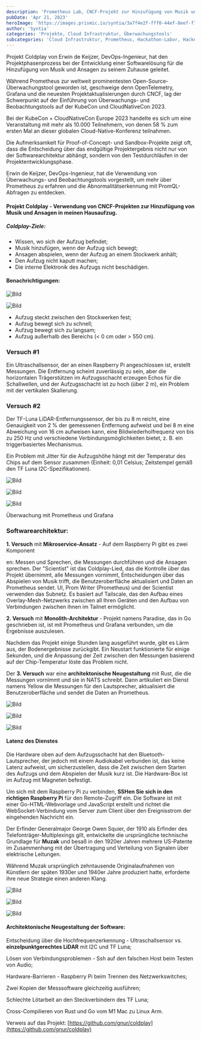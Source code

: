 ```yaml
---
description: 'Prometheus Lab, CNCF-Projekt zur Hinzufügung von Musik und Ansagen zu Hause'
pubDate: 'Apr 21, 2023'
heroImage: 'https://images.prismic.io/syntia/3a7f4e2f-fff0-44ef-8eef-f71422107799_screenshot-2023-04-20-at-12.52.54.png?auto=compress,format'
author: 'Syntia'
categories: 'Projekte, Cloud Infrastruktur, Überwachungstools'
subcategories: 'Cloud Infrastruktur, Prometheus, Hackathon-Labor, Hackerspace, Audiowerkzeuge, Tontechnik'
---
```


Projekt Coldplay von Erwin de Keijzer, DevOps-Ingenieur, hat den Projektphasenprozess bei der Entwicklung einer Softwarelösung für die Hinzufügung von Musik und Ansagen zu seinem Zuhause geleitet.

Während Prometheus zur weltweit prominentesten Open-Source-Überwachungstool geworden ist, geschweige denn OpenTelemetry, Grafana und die neuesten Projektaktualisierungen durch CNCF, lag der Schwerpunkt auf der Einführung von Überwachungs- und Beobachtungstools auf der KubeCon und CloudNativeCon 2023.

Bei der KubeCon + CloudNativeCon Europe 2023 handelte es sich um eine Veranstaltung mit mehr als 10.000 Teilnehmern, von denen 58 % zum ersten Mal an dieser globalen Cloud-Native-Konferenz teilnahmen.

Die Aufmerksamkeit für Proof-of-Concept- und Sandbox-Projekte zeigt oft, dass die Entscheidung über das endgültige Projektergebnis nicht nur von der Softwarearchitektur abhängt, sondern von den Testdurchläufen in der Projektentwicklungsphase.

Erwin de Keijzer, DevOps-Ingenieur, hat die Verwendung von Überwachungs- und Beobachtungstools vorgestellt, um mehr über Prometheus zu erfahren und die Abnormalitätserkennung mit PromQL-Abfragen zu entdecken.

#### **Projekt Coldplay - Verwendung von CNCF-Projekten zur Hinzufügung von Musik und Ansagen in meinen Hausaufzug.**

##### **Coldplay-Ziele:**

- Wissen, wo sich der Aufzug befindet;
- Musik hinzufügen, wenn der Aufzug sich bewegt;
- Ansagen abspielen, wenn der Aufzug an einem Stockwerk anhält;
- Den Aufzug nicht kaputt machen;
- Die interne Elektronik des Aufzugs nicht beschädigen.

#### **Benachrichtigungen:**

![Bild](https://images.prismic.io/syntia/3a7f4e2f-fff0-44ef-8eef-f71422107799_screenshot-2023-04-20-at-12.52.54.png?auto=compress,format)

![Bild](https://images.prismic.io/syntia/6b9bf08b-5a88-4e63-aa9f-7aa6413ac99b_screenshot-2023-04-20-at-12.54.11.png?auto=compress,format)

- Aufzug steckt zwischen den Stockwerken fest;
- Aufzug bewegt sich zu schnell;
- Aufzug bewegt sich zu langsam;
- Aufzug außerhalb des Bereichs (< 0 cm oder > 550 cm).

### **Versuch #1**

Ein Ultraschallsensor, der an einen Raspberry Pi angeschlossen ist, erstellt Messungen. Die Entfernung scheint zuverlässig zu sein, aber die horizontalen Trägerstützen im Aufzugsschacht erzeugen Echos für die Schallwellen, und der Aufzugsschacht ist zu hoch (über 2 m), ein Problem mit der vertikalen Skalierung.

### **Versuch #2**

Der TF-Luna LiDAR-Entfernungssensor, der bis zu 8 m reicht, eine Genauigkeit von 2 % der gemessenen Entfernung aufweist und bei 8 m eine Abweichung von 16 cm aufweisen kann, eine Bildwiederholfrequenz von bis zu 250 Hz und verschiedene Verbindungsmöglichkeiten bietet, z. B. ein triggerbasiertes Mechanismus.

Ein Problem mit Jitter für die Aufzugshöhe hängt mit der Temperatur des Chips auf dem Sensor zusammen (Einheit: 0,01 Celsius; Zeitstempel gemäß den TF Luna I2C-Spezifikationen).

![Bild](https://images.prismic.io/syntia/d2547ded-c47c-49e5-ba3e-cc6dea613587_screenshot-2023-04-20-at-11.47.48.png?auto=compress,format)

![Bild](https://images.prismic.io/syntia/53181ac6-c67a-4116-b4bd-59c12d2bd01e_screenshot-2023-04-20-at-12.01.29.png?auto=compress,format)

![Bild](https://images.prismic.io/syntia/617ab138-6ffc-4997-94fe-66ef4b37c2f1_screenshot-2023-04-20-at-12.06.45.png?auto=compress,format)

Überwachung mit Prometheus und Grafana

### **Softwarearchitektur:**

**1. Versuch** mit **Mikroservice-Ansatz** - Auf dem Raspberry Pi gibt es zwei Komponent

en: Messen und Sprechen, die Messungen durchführen und die Ansagen sprechen. Der "Scientist" ist das Coldplay-Lied, das die Kontrolle über das Projekt übernimmt, alle Messungen vornimmt, Entscheidungen über das Abspielen von Musik trifft, die Benutzeroberfläche aktualisiert und Daten an Prometheus sendet. UI, Prom Writer (Prometheus) und der Scientist verwenden das Subnetz. Es basiert auf Tailscale, das den Aufbau eines Overlay-Mesh-Netzwerks zwischen all Ihren Geräten und den Aufbau von Verbindungen zwischen ihnen im Tailnet ermöglicht.

**2. Versuch** mit **Monolith-Architektur** - Projekt namens Paradise, das in Go geschrieben ist, ist mit Prometheus und Grafana verbunden, um die Ergebnisse auszulesen.

Nachdem das Projekt einige Stunden lang ausgeführt wurde, gibt es Lärm aus, der Bodenergebnisse zurückgibt. Ein Neustart funktionierte für einige Sekunden, und die Anpassung der Zeit zwischen den Messungen basierend auf der Chip-Temperatur löste das Problem nicht.

Der **3. Versuch** war eine **architektonische Neugestaltung** mit Rust, die die Messungen vornimmt und sie in NATS schreibt. Dann artikuliert ein Dienst namens Yellow die Messungen für den Lautsprecher, aktualisiert die Benutzeroberfläche und sendet die Daten an Prometheus.

![Bild](https://images.prismic.io/syntia/c89413bf-f8f5-457d-84c6-9133454bb995_screenshot-2023-04-20-at-12.10.53.png?auto=compress,format)

![Bild](https://images.prismic.io/syntia/7b90532a-efb5-4103-9692-3eed32674db2_screenshot-2023-04-20-at-12.36.12.png?auto=compress,format)

![Bild](https://images.prismic.io/syntia/f6a24d7c-dd18-4951-9db9-7e1c00eda89c_screenshot-2023-04-20-at-12.40.17.png?auto=compress,format)

#### **Latenz des Dienstes**

Die Hardware oben auf dem Aufzugsschacht hat den Bluetooth-Lautsprecher, der jedoch mit einem Audiokabel verbunden ist, das keine Latenz aufweist, um sicherzustellen, dass die Zeit zwischen dem Starten des Aufzugs und dem Abspielen der Musik kurz ist. Die Hardware-Box ist im Aufzug mit Magneten befestigt.

Um sich mit dem Raspberry Pi zu verbinden, **SSHen Sie sich in den richtigen Raspberry Pi** für den Remote-Zugriff ein. Die Software ist mit einer Go-HTML-Webvorlage und JavaScript erstellt und richtet die WebSocket-Verbindung vom Server zum Client über den Ereignisstrom der eingehenden Nachricht ein.

Der Erfinder Generalmajor George Owen Squier, der 1910 als Erfinder des Telefonträger-Multiplexings gilt, entwickelte die ursprüngliche technische Grundlage für **Muzak** und besaß in den 1920er Jahren mehrere US-Patente im Zusammenhang mit der Übertragung und Verteilung von Signalen über elektrische Leitungen.

Während Muzak ursprünglich zehntausende Originalaufnahmen von Künstlern der späten 1930er und 1940er Jahre produziert hatte, erforderte ihre neue Strategie einen anderen Klang.

![Bild](https://images.prismic.io/syntia/eebf8b9d-503b-4c32-b940-d50a751882ce_screenshot-2023-04-20-at-11.47.25.png?auto=compress,format)

![Bild](https://images.prismic.io/syntia/76db2edb-8e45-43a0-a298-d1d49dc0b05a_screenshot-2023-04-20-at-12.08.17.png?auto=compress,format)

![Bild](https://images.prismic.io/syntia/ba0ad0b4-bdd0-4336-8d41-f56996d9bfcc_screenshot-2023-04-20-at-12.36.54.png?auto=compress,format)

#### **Architektonische Neugestaltung der Software:**

Entscheidung über die Hochfrequenzerkennung - Ultraschallsensor vs. **einzelpunktgerechtes LiDAR** mit I2C und TF Luna;

Lösen von Verbindungsproblemen - Ssh auf den falschen Host beim Testen von Audio;

Hardware-Barrieren - Raspberry Pi beim Trennen des Netzwerkswitches;

Zwei Kopien der Messsoftware gleichzeitig ausführen;

Schlechte Lötarbeit an den Steckverbindern des TF Luna;

Cross-Compilieren von Rust und Go vom M1 Mac zu Linux Arm.

Verweis auf das Projekt: [https://github.com/gnur/coldplay](https://github.com/gnur/coldplay)
